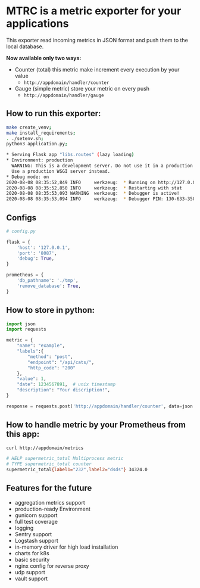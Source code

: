 # MTRC is a metric exporter for your applications

This exporter read incoming metrics in JSON format and push them to the local database.

**Now available only two ways:**
* Counter (total) this metric make increment every execution by your value
  * `http://appdomain/handler/counter`
* Gauge (simple metric) store your metric on every push
  * `http://appdomain/handler/gauge`

## How to run this exporter:
```bash
make create_venv;
make install_requirements;
. ./setenv.sh;
python3 application.py;

* Serving Flask app "libs.routes" (lazy loading)
* Environment: production
  WARNING: This is a development server. Do not use it in a production deployment.
  Use a production WSGI server instead.
* Debug mode: on
2020-08-08 08:35:52,849 INFO     werkzeug:  * Running on http://127.0.0.1:8087/ (Press CTRL+C to quit)
2020-08-08 08:35:52,850 INFO     werkzeug:  * Restarting with stat
2020-08-08 08:35:53,093 WARNING  werkzeug:  * Debugger is active!
2020-08-08 08:35:53,094 INFO     werkzeug:  * Debugger PIN: 130-633-358
```

## Configs
```python
# config.py

flask = {
    'host': '127.0.0.1',
    'port': '8087',
    'debug': True,
}

prometheus = {
    'db_pathname': './tmp',
    'remove_database': True,
}
```

## How to store in python:
```python
import json
import requests

metric = {
    "name": "example",
    "labels":{
        "method": "post",
        "endpoint": "/api/cats/",
        "http_code": "200"
    },
    "value": 1,
    "date": 1234567891,  # unix timestamp
    "description": "Your discription!",
}

response = requests.post('http://appdomain/handler/counter', data=json.dumps(metric))
```

## How to handle metric by your Prometheus from this app:
``` bash
curl http://appdomain/metrics

# HELP supermetric_total Multiprocess metric
# TYPE supermetric_total counter
supermetric_total{label1="232",label2="dsds"} 34324.0
```

## Features for the future
* aggregation metrics support
* production-ready Environment
* gunicorn support
* full test coverage
* logging
* Sentry support
* Logstash support
* in-memory driver for high load installation
* charts for k8s
* basic security
* nginx config for reverse proxy
* udp support
* vault support
